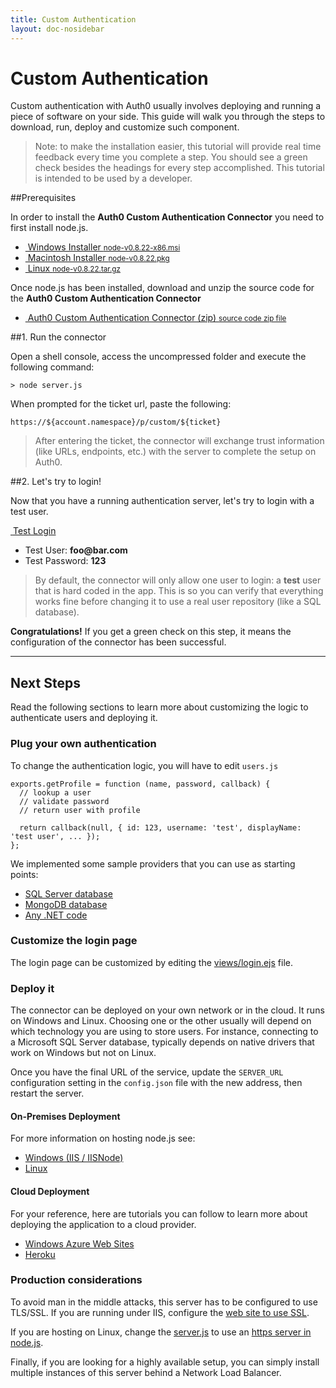 ```yaml
---
title: Custom Authentication
layout: doc-nosidebar
---
```

# Custom Authentication

Custom authentication with Auth0 usually involves deploying and running a piece of software on your side. This guide will walk you through the steps to download, run, deploy and customize such component.

> Note: to make the installation easier, this tutorial will provide real time feedback every time you complete a step. You should see a green check besides the headings for every step accomplished. This tutorial is intended to be used by a developer.

##Prerequisites

In order to install the __Auth0 Custom Authentication Connector__ you need to first install node.js.

<div class="installers">
  <ul>
    <li>
      <a href="http://nodejs.org/dist/v0.8.22/node-v0.8.22-x86.msi">
        <img src="//cdn.auth0.com/docs/img/node-windows.png" alt="">
        Windows Installer
        <small>node-v0.8.22-x86.msi</small>
      </a>
    </li>
    <li>
      <a href="http://nodejs.org/dist/v0.8.22/node-v0.8.22.pkg">
        <img src="//cdn.auth0.com/docs/img/node-mac.png" alt="">
        Macintosh Installer
        <small>node-v0.8.22.pkg</small>
      </a>
    </li>
    <li id="source">
      <a href="http://nodejs.org/dist/v0.8.22/node-v0.8.22.tar.gz">
        <img src="//cdn.auth0.com/docs/img/node-linux.png" alt="">
        Linux
        <small>node-v0.8.22.tar.gz</small>
      </a>
    </li>
  </ul>
</div>

Once node.js has been installed, download and unzip the source code for the __Auth0 Custom Authentication Connector__

<div class="installers">
  <ul>
    <li>
      <a href="https://github.com/auth0/custom-connector/archive/master.zip">
        <img src="//cdn.auth0.com/docs/img/package.png" alt="">
        Auth0 Custom Authentication Connector (zip)
        <small>source code zip file</small>
      </a>
    </li>
  </ul>
</div>

##1. Run the connector

Open a shell console, access the uncompressed folder and execute the following command:

	> node server.js

When prompted for the ticket url, paste the following:

	https://${account.namespace}/p/custom/${ticket}

> After entering the ticket, the connector will exchange trust information (like URLs, endpoints, etc.) with the server to complete the setup on Auth0.

##2. Let's try to login!

Now that you have a running authentication server, let's try to login with a test user.

<a href="${uiURL}/tester?ticket=${ticket}" class="btn btn-mid"><i class="icon icon-user"></i>&nbsp;<span class="text">Test Login</span></a>

-  Test User: __foo@bar.com__
-  Test Password: __123__

> By default, the connector will only allow one user to login: a __test__ user that is hard coded in the app. This is so you can verify that everything works fine before changing it to use a real user repository (like a SQL database).

**Congratulations!** If you get a green check on this step, it means the configuration of the connector has been successful.

----

## Next Steps

Read the following sections to learn more about customizing the logic to authenticate users and deploying it.

### Plug your own authentication

To change the authentication logic, you will have to edit `users.js`

	exports.getProfile = function (name, password, callback) {
	  // lookup a user
	  // validate password
	  // return user with profile

	  return callback(null, { id: 123, username: 'test', displayName: 'test user', ... });
	};

We implemented some sample providers that you can use as starting points:

- [SQL Server database](https://github.com/auth0/custom-connector/tree/master/examples/FromSqlServer)
- [MongoDB database](https://github.com/auth0/custom-connector/tree/master/examples/FromMongoDb)
- [Any .NET code](https://github.com/auth0/custom-connector/tree/master/examples/From.Net)

### Customize the login page

The login page can be customized by editing the [views/login.ejs](https://github.com/auth0/custom-connector/blob/master/views/login.ejs) file.

### Deploy it

The connector can be deployed on your own network or in the cloud. It runs on Windows and Linux. Choosing one or the other usually will depend on which technology you are using to store users. For instance, connecting to a Microsoft SQL Server database, typically depends on native drivers that work on Windows but not on Linux.

Once you have the final URL of the service, update the `SERVER_URL` configuration setting in the `config.json` file with the new address, then restart the server.

#### On-Premises Deployment

For more information on hosting node.js see:

* [Windows (IIS / IISNode)](https://github.com/tjanczuk/iisnode)
* [Linux](http://howtonode.org/deploying-node-upstart-monit)

#### Cloud Deployment

For your reference, here are tutorials you can follow to learn more about deploying the application to a cloud provider.

* [Windows Azure Web Sites](http://www.windowsazure.com/en-us/develop/nodejs/tutorials/web-site-with-webmatrix/)
* [Heroku](https://devcenter.heroku.com/articles/nodejs)

### Production considerations

To avoid man in the middle attacks, this server has to be configured to use TLS/SSL. If you are running under IIS, configure the [web site to use SSL](http://www.iis.net/learn/manage/configuring-security/how-to-set-up-ssl-on-iis).

If you are hosting on Linux, change the [server.js](https://github.com/auth0/ad-ldap-connector/blob/master/server.js) to use an [https server in node.js](http://nodejs.org/api/https.html#https_https_createserver_options_requestlistener).

Finally, if you are looking for a highly available setup, you can simply install multiple instances of this server behind a Network Load Balancer.

<script src="//ajax.googleapis.com/ajax/libs/jquery/1.9.0/jquery.min.js"></script>

<script type="text/javascript">
var prevStep = 0, checkIntervalLapse = 5000;
var checkStep = function () {
	if ('${ticket}' === 'YOUR_TICKET')
		return;

	$.ajax({
		url:   '/ticket/step?ticket=${ticket}',
		cache: false
	}).done(function (data) {

		var currentStep = data.currentStep;
		if (prevStep == currentStep) return setTimeout(checkStep, checkIntervalLapse);

		for (var i = 1; i < currentStep; i++) {
			$('h2:contains(' + i + '.)')
				.addClass('step-finished')
				.prepend('<img src="//cdn.auth0.com/docs/img/check.png">');
		};

		$('.current-step').removeClass('current-step');

		$('h2:contains(' + currentStep + '.)').addClass('current-step');

		if (currentStep === 3 && $('#logmeout3').length === 0) {
			$('<iframe id="logmeout3" style="visibility: hidden;" src="http://localhost:4000/logout"></iframe>')
				.appendTo('body');
		}

		prevStep = currentStep;
		setTimeout(checkStep, checkIntervalLapse);
	});
};
$(checkStep);
</script>
